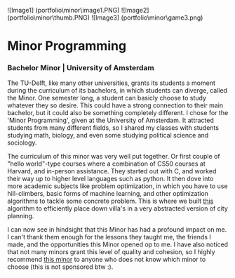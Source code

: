 ![Image1] (portfolio\minor\image1.PNG)
![Image2] (portfolio\minor\thumb.PNG)
![Image3] (portfolio\minor\game3.png)

# Minor Programming

### Bachelor Minor | University of Amsterdam

The TU-Delft, like many other universities, grants its students a moment during the curriculum of its bachelors, 
in which students can diverge, called the Minor. One semester long, a student can basicly choose to study whatever they so desire. 
This could have a strong connection to their main bachelor, but it could also be something completely different. 
I chose for the 'Minor Programming', given at the University of Amsterdam. It attracted students from many different fields, so I shared my classes with students studying math, biology, and even some studying political science and sociology. 

The curriculum of this minor was very well put together. Or first couple of "hello world"-type courses where a combination of CS50 courses at Harvard, and in-person assistance. They started out with C, and worked their way up to higher level languages such as python. It then dove into more academic subjects like problem optimization, in which you have to use hill-climbers, basic forms of machine learning, and other optimization algorithms to tackle some concrete problem. This is where we built [this][1] algorithm to efficiently place down villa's in a very abstracted version of city planning.

I can now see in hindsight that this Minor has had a profound impact on me. I can't thank them enough for the lessons they taught me, the friends I made, and the opportunities this Minor opened op to me. I have also noticed that not many minors grant this level of quality and cohesion, so I highly recommend [this minor][2] to anyone who does not know which minor to choose (this is not sponsored btw :). 

[1]: <https://github.com/josfeenstra/AmstelHaege> "Link To Repo"
[2]: <https://www.proglab.nl/minoren/minprog/> "Link To Minprog"